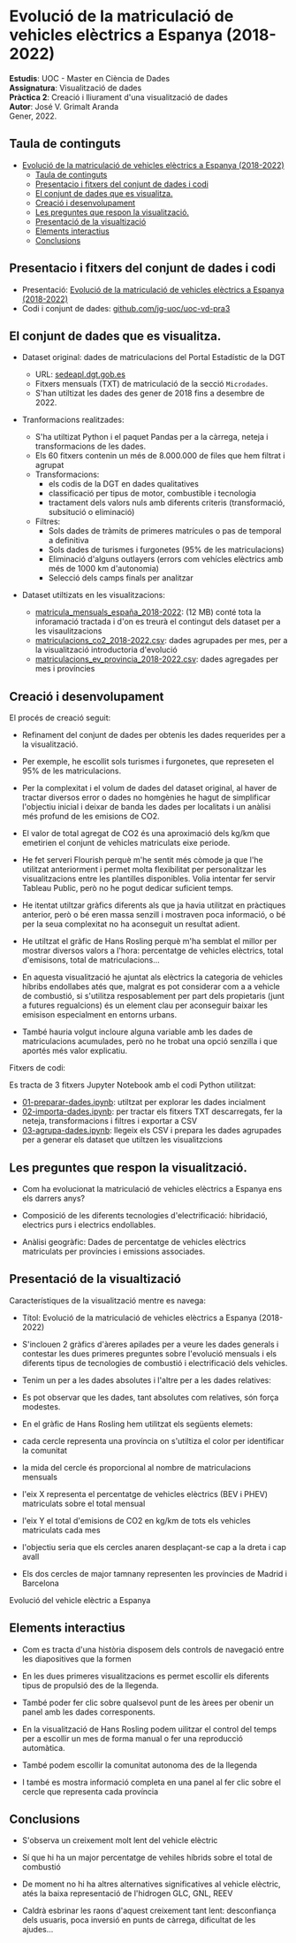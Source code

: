 # Evolució de la matriculació de vehicles elèctrics a Espanya (2018-2022)

**Estudis**: UOC - Master en Ciència de Dades  
**Assignatura**: Visualització de dades  
**Pràctica 2**: Creació i lliurament d'una visualització de dades  
**Autor**: José V. Grimalt Aranda  
Gener, 2022.  

## Taula de continguts
- [Evolució de la matriculació de vehicles elèctrics a Espanya (2018-2022)](#evolució-de-la-matriculació-de-vehicles-elèctrics-a-espanya-2018-2022)
  - [Taula de continguts](#taula-de-continguts)
  - [Presentacio i fitxers del conjunt de dades i codi](#presentacio-i-fitxers-del-conjunt-de-dades-i-codi)
  - [El conjunt de dades que es visualitza.](#el-conjunt-de-dades-que-es-visualitza)
  - [Creació i desenvolupament](#creació-i-desenvolupament)
  - [Les preguntes que respon la visualització.](#les-preguntes-que-respon-la-visualització)
  - [Presentació de la visualtizació](#presentació-de-la-visualtizació)
  - [Elements interactius](#elements-interactius)
  - [Conclusions](#conclusions)

## Presentacio i fitxers del conjunt de dades i codi

* Presentació: [Evolució de la matriculació de vehicles elèctrics a Espanya (2018-2022)](https://public.flourish.studio/story/1812773/)    
* Codi i conjunt de dades: [github.com/jg-uoc/uoc-vd-pra3](https://github.com/jg-uoc/uoc-vd-pra3)   

## El conjunt de dades que es visualitza.

* Dataset original: dades de matriculacions del Portal Estadístic de la DGT
  - URL: [sedeapl.dgt.gob.es](https://sedeapl.dgt.gob.es/WEB_IEST_CONSULTA/inicio.faces)
  - Fitxers mensuals (TXT) de matriculació de la secció `Microdades`.
  - S'han utiltizat les dades des gener de 2018 fins a desembre de 2022.

* Tranformacions realitzades: 
  - S'ha utiltizat Python i el paquet Pandas per a la càrrega, neteja i transformacions de les dades.
  - Els 60 fitxers contenin un més de 8.000.000 de files que hem filtrat i agrupat
  - Transformacions: 
    - els codis de la DGT en dades qualitatives
    - classificació per tipus de motor, combustible i tecnologia
    - tractament dels valors nuls amb diferents criteris (transformació, subsitució o eliminació)
  - Filtres: 
    - Sols dades de tràmits de primeres matrícules o pas de temporal a definitiva
    - Sols dades de turismes i furgonetes (95% de les matriculacions)
    - Eliminació d'alguns outlayers (errors com vehícles elèctrics amb més de 1000 km d'autonomia)
    - Selecció dels camps finals per analitzar

* Dataset utiltizats en les visualitzacions:
  - [matricula_mensuals_españa_2018-2022](matricula_mensuals_españa_2018-2022.zip): (12 MB) conté tota la inforamació tractada i d'on es treurà el contingut dels dataset per a les visaulitzacions
  - [matriculacions_co2_2018-2022.csv](matriculacions_co2_2018-2022.csv): dades agrupades per mes, per a la visualització introductoria d'evolució
  - [matriculacions_ev_provincia_2018-2022.csv](matriculacions_ev_provincia_2018-2022.zip): dades agregades per mes i províncies

## Creació i desenvolupament

El procés de creació seguit:

- Refinament del conjunt de dades per obtenis les dades requerides per a la visualització.

- Per exemple, he escollit sols turismes i furgonetes, que represeten el 95% de les matriculacions.
  
- Per la complexitat i el volum de dades del dataset original, al haver de tractar diversos error o dades no homgènies he hagut de simplificar l'objectiu inicial i deixar de banda les dades per localitats i un anàlisi més profund de les emisions de CO2.
  
- El valor de total agregat de CO2 és una aproximació dels kg/km que emetirien el conjunt de vehicles matriculats eixe periode.

- He fet serveri Flourish perquè m'he sentit més còmode ja que l'he utilitzat anteriorment i permet molta flexibilitat per personalitzar les visualitzacions entre les plantilles disponibles. Volia intentar fer servir Tableau Public, però no he pogut dedicar suficient temps.

- He itentat utiltzar gràfics diferents als que ja havia utilitzat en pràctiques anterior, però o bé eren massa senzill i mostraven poca informació, o bé per la seua complexitat no ha aconseguit un resultat adient.
 
- He utiltzat el gràfic de Hans Rosling perquè m'ha semblat el millor per mostrar diversos valors a l'hora: percentatge de vehicles elèctrics, total d'emisisons, total de matriculacions...

- En aquesta visualització he ajuntat als elèctrics la categoria de vehicles híbribs endollabes atés que, malgrat es pot considerar com a a vehicle de combustió, si s'utilitza resposablement per part dels propietaris (junt a futures regualcions) és un element clau per aconseguir baixar les emisison especialment en entorns urbans.

- També hauria volgut incloure alguna variable amb les dades de matriculacions acumulades, però no he trobat una opció senzilla i que aportés més valor explicatiu.

Fitxers de codi:

Es tracta de 3 fitxers Jupyter Notebook amb el codi Python utilitzat:

* [01-preparar-dades.ipynb](01-preparar-dades.ipynb): utiltzat per explorar les dades incialment  
* [02-importa-dades.ipynb](02-importa-dades.ipynb): per tractar els fitxers TXT descarregats, fer la neteja, transformacions i filtres i exportar a CSV   
* [03-agrupa-dades.ipynb](03-agrupa-dades.ipynb): llegeix els CSV i prepara les dades agrupades per a generar els dataset que utiltzen les visualitzcions  

## Les preguntes que respon la visualització.

* Com ha evolucionat la matriculació de vehicles elèctrics a Espanya ens els darrers anys?

* Composició de les diferents tecnologies d'electrificació: hibridació, electrics purs i electrics endollables.
  
* Anàlisi geogràfic: Dades de percentatge de vehicles elèctrics matriculats per províncies i emissions associades.

## Presentació de la visualtizació

Característiques de la visualització mentre es navega:

- Títol: Evolució de la matriculació de vehicles elèctrics a Espanya (2018-2022)


- S'inclouen 2 gràfics d'àreres apilades per a veure les dades generals i contestar les dues primeres preguntes sobre l'evolució mensuals i els diferents tipus de tecnologies de combustió i electrificació dels vehicles. 

- Tenim un per a les dades absolutes i l'altre per a les dades relatives:
- Es pot observar que les dades, tant absolutes com relatives, són força modestes.

- En el gràfic de Hans Rosling hem utilitzat els següents elemets:
- cada cercle representa una província on s'utiltiza el color per identificar la comunitat
- la mida del cercle és proporcional al nombre de matriculacions mensuals
- l'eix X representa el percentatge de vehicles elèctrics (BEV i PHEV) matriculats sobre el total mensual
- l'eix Y el total d'emisions de CO2 en kg/km de tots els vehicles matriculats cada mes
- l'objectiu seria que els cercles anaren desplaçant-se cap a la dreta i cap avall
- Els dos cercles de major tamnany representen les províncies de Madrid i Barcelona

Evolució del vehicle elèctric a Espanya

## Elements interactius

- Com es tracta d'una història disposem dels controls de navegació entre les diapositives que la formen

- En les dues primeres visualitzacions es permet escollir els diferents tipus de propulsió des de la llegenda.
- També poder fer clic sobre qualsevol punt de les àrees per obenir un panel amb les dades corresponents.

- En la visualització de Hans Rosling podem uilitzar el control del temps per a escollir un mes de forma manual o fer una reproducció automàtica.
- També podem escollir la comunitat autonoma des de la llegenda
- I també es mostra informació completa en una panel al fer clic sobre el cercle que representa cada província

## Conclusions

- S'observa un creixement molt lent del vehicle elèctric
- Sí que hi ha un major percentatge de vehiles híbrids sobre el total de combustió
- De moment no hi ha altres alternatives significatives al vehicle elèctric, atés la baixa representació de l'hidrogen GLC, GNL, REEV
  
- Caldrà esbrinar les raons d'aquest creixement tant lent: desconfiança dels usuaris, poca inversió en punts de càrrega, dificultat de les ajudes...
